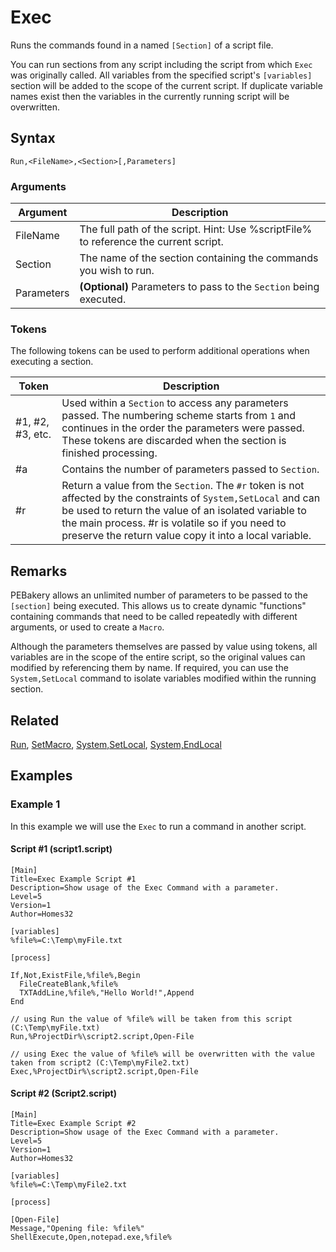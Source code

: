# Exec

Runs the commands found in a named `[Section]` of a script file.

You can run sections from any script including the script from which `Exec` was originally called. All variables from the specified script's `[variables]` section will be added to the scope of the current script. If duplicate variable names exist then the variables in the currently running script will be overwritten.

## Syntax

```pebakery
Run,<FileName>,<Section>[,Parameters]
```

### Arguments

| Argument | Description |
| --- | --- |
| FileName | The full path of the script. Hint: Use %scriptFile% to reference the current script. |
| Section | The name of the section containing the commands you wish to run. |
| Parameters | **(Optional)** Parameters to pass to the `Section` being executed. |

### Tokens

The following tokens can be used to perform additional operations when executing a section.

| Token | Description |
| --- | --- |
| #1, #2, #3, etc. | Used within a `Section` to access any parameters passed. The numbering scheme starts from `1` and continues in the order the parameters were passed. These tokens are discarded when the section is finished processing. |
| #a | Contains the number of parameters passed to `Section`. |
| #r | Return a value from the `Section`. The `#r` token is not affected by the constraints of `System,SetLocal` and can be used to return the value of an isolated variable to the main process. #r is volatile so if you need to preserve the return value copy it into a local variable. |

## Remarks

PEBakery allows an unlimited number of parameters to be passed to the `[section]` being executed. This allows us to create dynamic "functions" containing commands that need to be called repeatedly with different arguments, or used to create a `Macro`.

Although the parameters themselves are passed by value using tokens, all variables are in the scope of the entire script, so the original values can modified by referencing them by name. If required, you can use the `System,SetLocal` command to isolate variables modified within the running section.

## Related

[Run](./Run.md), [SetMacro](../15_Control/SetMacro.md), [System,SetLocal](../12_System/SetLocal.md), [System,EndLocal](../12_System/EndLocal.md)

## Examples

### Example 1

In this example we will use the `Exec` to run a command in another script.

#### Script #1 (script1.script)

```pebakery
[Main]
Title=Exec Example Script #1
Description=Show usage of the Exec Command with a parameter.
Level=5
Version=1
Author=Homes32

[variables]
%file%=C:\Temp\myFile.txt

[process]

If,Not,ExistFile,%file%,Begin
  FileCreateBlank,%file%
  TXTAddLine,%file%,"Hello World!",Append
End

// using Run the value of %file% will be taken from this script (C:\Temp\myFile.txt)
Run,%ProjectDir%\script2.script,Open-File

// using Exec the value of %file% will be overwritten with the value taken from script2 (C:\Temp\myFile2.txt)
Exec,%ProjectDir%\script2.script,Open-File
```

#### Script #2 (Script2.script)

```pebakery
[Main]
Title=Exec Example Script #2
Description=Show usage of the Exec Command with a parameter.
Level=5
Version=1
Author=Homes32

[variables]
%file%=C:\Temp\myFile2.txt

[process]

[Open-File]
Message,"Opening file: %file%"
ShellExecute,Open,notepad.exe,%file%
```